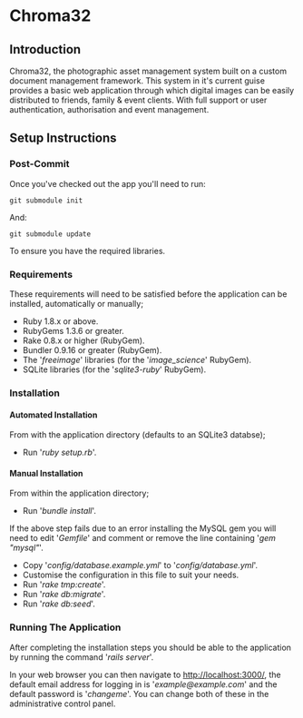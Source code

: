 Chroma32
========

Introduction
------------

Chroma32, the photographic asset management system built on a
custom document management framework. This system in it's
current guise provides a basic web application through which
digital images can be easily distributed to friends, family &
event clients. With full support or user authentication,
authorisation and event management.

Setup Instructions
------------------

### Post-Commit

Once you've checked out the app you'll need to run:

    git submodule init
    
And:

    git submodule update
    
To ensure you have the required libraries.

### Requirements

These requirements will need to be satisfied before the
application can be installed, automatically or manually;

- Ruby 1.8.x or above.
- RubyGems 1.3.6 or greater.
- Rake 0.8.x or higher (RubyGem).
- Bundler 0.9.16 or greater (RubyGem).
- The '_freeimage_' libraries (for the '_image\_science_' RubyGem).
- SQLite libraries (for the '_sqlite3-ruby_' RubyGem).

### Installation

#### Automated Installation

From with the application directory (defaults to an SQLite3
databse);

- Run '_ruby setup.rb_'.

#### Manual Installation

From within the application directory;

- Run '_bundle install_'.

If the above step fails due to an error installing the MySQL gem
you will need to edit '_Gemfile_' and comment or remove the line
containing '_gem \"mysql\"_'.

- Copy '_config/database.example.yml_' to '_config/database.yml_'.
- Customise the configuration in this file to suit your needs.
- Run '_rake tmp:create_'.
- Run '_rake db:migrate_'.
- Run '_rake db:seed_'.


### Running The Application

After completing the installation steps you should be able to
the application by running the command '_rails server_'.

In your web browser you can then navigate to [http://localhost:3000/](http://localhost:3000/),
the default email address for logging in is '_example@example.com_'
and the default password is '_changeme_'. You can change both of these
in the administrative control panel.
